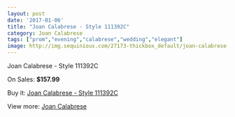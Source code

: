 ```yaml
---
layout: post
date: '2017-01-06'
title: "Joan Calabrese - Style 111392C"
category: Joan Calabrese
tags: ["prom","evening","calabrese","wedding","elegant"]
image: http://img.sequinious.com/27173-thickbox_default/joan-calabrese-style-111392c.jpg
---
```

Joan Calabrese - Style 111392C

On Sales: **$157.99**
<a href="https://www.sequinious.com/joan-calabrese/5550-joan-calabrese-style-111392c.html"><amp-img layout="responsive" width="600" height="600" src="//img.sequinious.com/27173-thickbox_default/joan-calabrese-style-111392c.jpg" alt="Joan Calabrese - Style 111392C 0" /></a>

Buy it: [Joan Calabrese - Style 111392C](https://www.sequinious.com/joan-calabrese/5550-joan-calabrese-style-111392c.html "Joan Calabrese - Style 111392C")

View more: [Joan Calabrese](https://www.sequinious.com/51-joan-calabrese "Joan Calabrese")